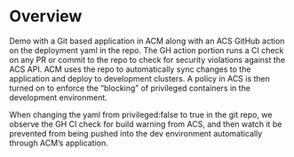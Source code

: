 # Overview
Demo with a Git based application in ACM along with an ACS GitHub action on the deployment yaml in the repo. The GH action portion runs a CI check on any PR or commit to the repo to check for security violations against the ACS API.  ACM uses the repo to automatically sync changes to the application and deploy to development clusters. A policy in ACS is then turned on to enforce the “blocking” of privileged containers in the development environment. 

When changing the yaml from privileged:false to true in the git repo, we observe the GH CI check for build warning from ACS, and then watch it be prevented from being pushed into the dev environment automatically through ACM’s application.

